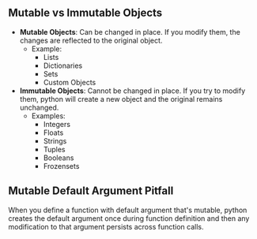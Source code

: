 ## Mutable vs Immutable Objects
- **Mutable Objects**: Can be changed in place. If you modify them, the changes are reflected to the original object.
	- Example:
		- Lists
		- Dictionaries
		- Sets
		- Custom Objects
- **Immutable Objects**: Cannot be changed in place. If you try to modify them, python will create a new object and the original remains unchanged.
	- Examples:
		- Integers
		- Floats
		- Strings
		- Tuples
		- Booleans
		- Frozensets

## Mutable Default Argument Pitfall
When you define a function with default argument that's mutable, python creates the default argument once during function definition and then any modification to that argument persists across function calls.


